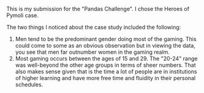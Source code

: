 This is my submission for the "Pandas Challenge". I chose the Heroes of Pymoli case.


The two things I noticed about the case study included the following:
  1. Men tend to be the predominant gender doing most of the gaming. This could come to some as an obvious observation but in viewing the data, you see that men far outnumber women in the gaming realm.
  2. Most gaming occurs between the ages of 15 and 29. The "20-24" range was well-beyond the other age groups in terms of sheer numbers. That also makes sense given that is the time a lot of people are in institutions of higher learning and have more free time and fluidity in their personal schedules.
